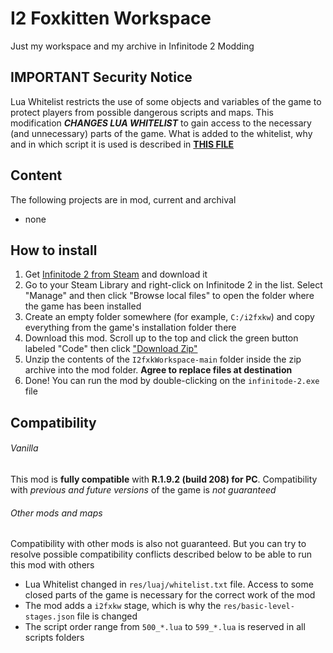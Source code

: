 # I2 Foxkitten Workspace
Just my workspace and my archive in Infinitode 2 Modding

## IMPORTANT Security Notice
Lua Whitelist restricts the use of some objects and variables of the game to protect players from possible dangerous scripts and maps. This modification _**CHANGES LUA WHITELIST**_ to gain access to the necessary (and unnecessary) parts of the game. What is added to the whitelist, why and in which script it is used is described in **[THIS FILE](WHITELIST_CHANGES.md)**

## Content
The following projects are in mod, current and archival
* none

## How to install
1. Get [Infinitode 2 from Steam](https://store.steampowered.com/app/937310/Infinitode_2__Infinite_Tower_Defense/) and download it
2. Go to your Steam Library and right-click on Infinitode 2 in the list. Select "Manage" and then click "Browse local files" to open the folder where the game has been installed
3. Create an empty folder somewhere (for example, `C:/i2fxkw`) and copy everything from the game's installation folder there
4. Download this mod. Scroll up to the top and click the green button labeled "Code" then click ["Download Zip"](https://github.com/ELfox513/I2fxkWorkspace/archive/refs/heads/main.zip)
5. Unzip the contents of the `I2fxkWorkspace-main` folder inside the zip archive into the mod folder. **Agree to replace files at destination**
6. Done! You can run the mod by double-clicking on the `infinitode-2.exe` file

## Compatibility
###### Vanilla
This mod is **fully compatible** with **R.1.9.2 (build 208) for PC**. Compatibility with _previous and future versions_ of the game is _not guaranteed_
###### Other mods and maps
Compatibility with other mods is also not guaranteed. But you can try to resolve possible compatibility conflicts described below to be able to run this mod with others
* Lua Whitelist changed in `res/luaj/whitelist.txt` file. Access to some closed parts of the game is necessary for the correct work of the mod
* The mod adds a `i2fxkw` stage, which is why the `res/basic-level-stages.json` file is changed
* The script order range from `500_*.lua` to `599_*.lua` is reserved in all scripts folders
